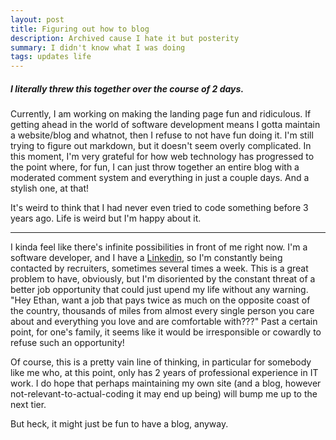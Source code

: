 ```yaml
---
layout: post
title: Figuring out how to blog
description: Archived cause I hate it but posterity
summary: I didn't know what I was doing
tags: updates life
---
```


##### I literally threw this together over the course of 2 days.

Currently, I am working on making the landing page fun and ridiculous. If getting ahead in the world of software development means I gotta maintain a website/blog and whatnot, then I refuse to not have fun doing it. I'm still trying to figure out markdown, but it doesn't seem overly complicated. In this moment, I'm very grateful for how web technology has progressed to the point where, for fun, I can just throw together an entire blog with a moderated comment system and everything in just a couple days. And a stylish one, at that!

It's weird to think that I had never even tried to code something before 3 years ago. Life is weird but I'm happy about it.

---


I kinda feel like there's infinite possibilities in front of me right now. I'm a software developer, and I have a [Linkedin](https://www.linkedin.com/in/ethan-exline-b9b369201/), so I'm constantly being contacted by recruiters, sometimes several times a week. This is a great problem to have, obviously, but I'm disoriented by the constant threat of a better job opportunity that could just upend my life without any warning. "Hey Ethan, want a job that pays twice as much on the opposite coast of the country, thousands of miles from almost every single person you care about and everything you love and are comfortable with???" Past a certain point, for one's family, it seems like it would be irresponsible or cowardly to refuse such an opportunity! 

Of course, this is a pretty vain line of thinking, in particular for somebody like me who, at this point, only has 2 years of professional experience in IT work. I do hope that perhaps maintaining my own site (and a blog, however not-relevant-to-actual-coding it may end up being) will bump me up to the next tier.

But heck, it might just be fun to have a blog, anyway.